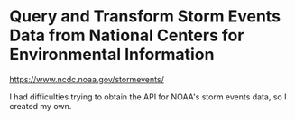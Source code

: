 # Query and Transform Storm Events Data from National Centers for Environmental Information
https://www.ncdc.noaa.gov/stormevents/

I had difficulties trying to obtain the API for NOAA's storm events data, so I created my own.
